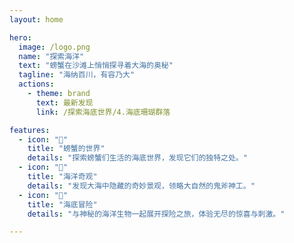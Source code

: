 ```yaml
---
layout: home

hero:
  image: /logo.png
  name: "探索海洋"
  text: "螃蟹在沙滩上悄悄探寻着大海的奥秘"
  tagline: "海纳百川，有容乃大"
  actions:
    - theme: brand
      text: 最新发现
      link: /探索海底世界/4.海底珊瑚群落

features:
  - icon: "🦀"
    title: "螃蟹的世界"
    details: "探索螃蟹们生活的海底世界，发现它们的独特之处。"
  - icon: "🌊"
    title: "海洋奇观"
    details: "发现大海中隐藏的奇妙景观，领略大自然的鬼斧神工。"
  - icon: "🐠"
    title: "海底冒险"
    details: "与神秘的海洋生物一起展开探险之旅，体验无尽的惊喜与刺激。"

---
```

